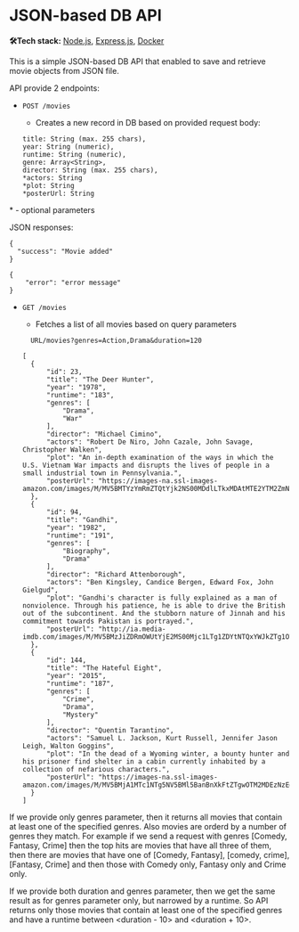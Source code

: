 # JSON-based DB API

**🛠️Tech stack:** [Node.js](https://nodejs.org/en/), [Express.js](https://expressjs.com/), [Docker](https://www.docker.com/)

This is a simple JSON-based DB API that enabled to save and retrieve movie objects from JSON file.

API provide 2 endpoints:

- `POST /movies`

  - Creates a new record in DB based on provided request body:

  ```
  title: String (max. 255 chars),
  year: String (numeric),
  runtime: String (numeric),
  genre: Array<String>,
  director: String (max. 255 chars),
  *actors: String
  *plot: String
  *posterUrl: String
  ```

\* - optional parameters

JSON responses:

```
{
  "success": "Movie added"
}
```

```
{
    "error": "error message"
}
```

- `GET /movies`

  - Fetches a list of all movies based on query parameters

  ```
    URL/movies?genres=Action,Drama&duration=120
  ```

  ```
  [
    {
        "id": 23,
        "title": "The Deer Hunter",
        "year": "1978",
        "runtime": "183",
        "genres": [
            "Drama",
            "War"
        ],
        "director": "Michael Cimino",
        "actors": "Robert De Niro, John Cazale, John Savage, Christopher Walken",
        "plot": "An in-depth examination of the ways in which the U.S. Vietnam War impacts and disrupts the lives of people in a small industrial town in Pennsylvania.",
        "posterUrl": "https://images-na.ssl-images-amazon.com/images/M/MV5BMTYzYmRmZTQtYjk2NS00MDdlLTkxMDAtMTE2YTM2ZmNlMTBkXkEyXkFqcGdeQXVyNjU0OTQ0OTY@._V1_SX300.jpg"
    },
    {
        "id": 94,
        "title": "Gandhi",
        "year": "1982",
        "runtime": "191",
        "genres": [
            "Biography",
            "Drama"
        ],
        "director": "Richard Attenborough",
        "actors": "Ben Kingsley, Candice Bergen, Edward Fox, John Gielgud",
        "plot": "Gandhi's character is fully explained as a man of nonviolence. Through his patience, he is able to drive the British out of the subcontinent. And the stubborn nature of Jinnah and his commitment towards Pakistan is portrayed.",
        "posterUrl": "http://ia.media-imdb.com/images/M/MV5BMzJiZDRmOWUtYjE2MS00Mjc1LTg1ZDYtNTQxYWJkZTg1OTM4XkEyXkFqcGdeQXVyNjUwNzk3NDc@._V1_SX300.jpg"
    },
    {
        "id": 144,
        "title": "The Hateful Eight",
        "year": "2015",
        "runtime": "187",
        "genres": [
            "Crime",
            "Drama",
            "Mystery"
        ],
        "director": "Quentin Tarantino",
        "actors": "Samuel L. Jackson, Kurt Russell, Jennifer Jason Leigh, Walton Goggins",
        "plot": "In the dead of a Wyoming winter, a bounty hunter and his prisoner find shelter in a cabin currently inhabited by a collection of nefarious characters.",
        "posterUrl": "https://images-na.ssl-images-amazon.com/images/M/MV5BMjA1MTc1NTg5NV5BMl5BanBnXkFtZTgwOTM2MDEzNzE@._V1_SX300.jpg"
    }
  ]
  ```

If we provide only genres parameter, then it returns all movies that contain at least one of the specified genres. Also movies are orderd by a number of genres they match. For example if we send a request with genres [Comedy, Fantasy, Crime] then the top hits are movies that have all three of them, then there are movies that have one of [Comedy, Fantasy], [comedy, crime], [Fantasy, Crime] and then those with Comedy only, Fantasy only and Crime only.

If we provide both duration and genres parameter, then we get the same result as for genres parameter only, but narrowed by a runtime. So API returns only those movies that contain at least one of the specified genres and have a runtime between <duration - 10> and <duration + 10>.
